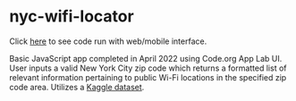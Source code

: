 # nyc-wifi-locator

Click [here](https://studio.code.org/projects/applab/sydmqd7Bc-8xBrYQEMVNsnOQghVmCefnsv0MD_aV_zw) to see code run with web/mobile interface.

Basic JavaScript app completed in April 2022 using Code.org App Lab UI. User inputs a valid New York City zip code which returns a formatted list of relevant information pertaining to public Wi-Fi locations in the specified zip code area. Utilizes a [Kaggle dataset](https://www.kaggle.com/datasets/new-york-city/nyc-wi-fi-hotspot-locations).
